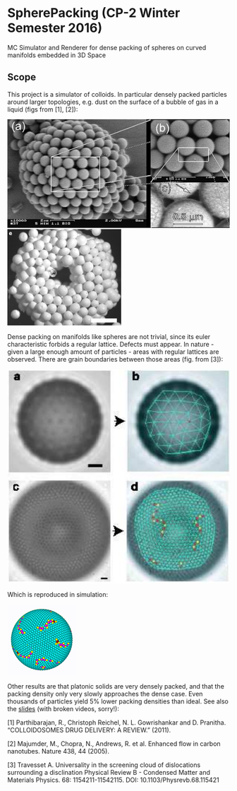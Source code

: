 # SpherePacking (CP-2 Winter Semester 2016)
MC Simulator and Renderer for dense packing of spheres on curved manifolds embedded in 3D Space

## Scope
This project is a simulator of colloids. In particular densely packed particles around larger topologies, e.g. dust on the surface of a bubble of gas in a liquid (figs from [1], [2]):

![](spherical_colloid.png)
![](toroidal_colloid.png)

Dense packing on manifolds like spheres are not trivial, since its euler characteristic forbids a regular lattice. Defects must appear. In nature - given a large enough amount of particles - areas with regular lattices are observed. There are grain boundaries between those areas (fig. from [3]):

![](2d_defects.png)

Which is reproduced in simulation:

![](defects.gif)

Other results are that platonic solids are very densely packed, and that the packing density only very slowly approaches the dense case. Even thousands of particles yield 5% lower packing densities than ideal. See also the [slides](slides.pdf) (with broken videos, sorry!):

[1] Parthibarajan, R., Christoph Reichel, N. L. Gowrishankar and D. Pranitha. “COLLOIDOSOMES DRUG DELIVERY: A REVIEW.” (2011).

[2] Majumder, M., Chopra, N., Andrews, R. et al. Enhanced flow in carbon nanotubes. Nature 438, 44 (2005). 

[3] Travesset A. Universality in the screening cloud of dislocations surrounding a disclination Physical Review B - Condensed Matter and Materials Physics. 68: 1154211-11542115. DOI: 10.1103/Physrevb.68.115421 